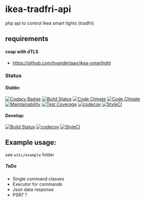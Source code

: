 # ikea-tradfri-api
php api to control Ikea smart lights (tradfri)

## requirements
#### coap with dTLS

* https://github.com/hvanderlaan/ikea-smartlight

### Status 

#### Stable:
[![Codacy Badge](https://api.codacy.com/project/badge/Grade/b317b3e9521740e59e7dff003a0cbd69)](https://app.codacy.com/app/Fahl-Design/ikea-tradfri-php?utm_source=github.com&utm_medium=referral&utm_content=WebProject-xyz/ikea-tradfri-php&utm_campaign=badger)
[![Build Status](https://travis-ci.org/WebProject-xyz/ikea-tradfri-php.svg?branch=master)](https://travis-ci.org/WebProject-xyz/ikea-tradfri-php)
[![Code Climate](https://img.shields.io/codeclimate/github/WebProject-xyz/ikea-tradfri-php.svg?style=flat-square)](https://codeclimate.com/github/WebProject-xyz/ikea-tradfri-php/)
[![Code Climate](https://img.shields.io/codeclimate/issues//github/WebProject-xyz/ikea-tradfri-php.svg?style=flat-square)](https://codeclimate.com/github/WebProject-xyz/ikea-tradfri-php/)
[![Maintainability](https://api.codeclimate.com/v1/badges/c3a38c872794aa6a83c9/maintainability)](https://codeclimate.com/github/WebProject-xyz/ikea-tradfri-php/maintainability)
[![Test Coverage](https://api.codeclimate.com/v1/badges/c3a38c872794aa6a83c9/test_coverage)](https://codeclimate.com/github/WebProject-xyz/ikea-tradfri-php/test_coverage)
[![codecov](https://codecov.io/gh/WebProject-xyz/ikea-tradfri-php/branch/master/graph/badge.svg)](https://codecov.io/gh/WebProject-xyz/ikea-tradfri-php)
[![StyleCI](https://styleci.io/repos/115823629/shield?branch=master)](https://styleci.io/repos/115823629)

#### Develop:
[![Build Status](https://travis-ci.org/WebProject-xyz/ikea-tradfri-php.svg?branch=develop)](https://travis-ci.org/WebProject-xyz/ikea-tradfri-php)
[![codecov](https://codecov.io/gh/WebProject-xyz/ikea-tradfri-php/branch/develop/graph/badge.svg)](https://codecov.io/gh/WebProject-xyz/ikea-tradfri-php)
[![StyleCI](https://styleci.io/repos/115823629/shield?branch=develop)](https://styleci.io/repos/115823629)

## Example usage:

see `wiki/example` folder


##### ToDo

- Single command classes
- Executor for commands
- Json data response
- PSR7 ?
